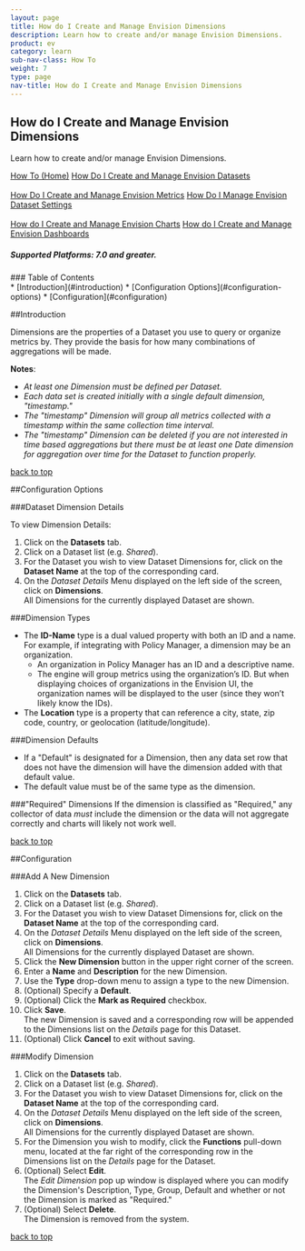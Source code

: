 ```yaml
---
layout: page
title: How do I Create and Manage Envision Dimensions
description: Learn how to create and/or manage Envision Dimensions.
product: ev
category: learn
sub-nav-class: How To
weight:	7
type: page
nav-title: How do I Create and Manage Envision Dimensions
---
```


## How do I Create and Manage Envision Dimensions
Learn how to create and/or manage Envision Dimensions.

<a href="../howto/envision_console_toc.html" class="button secondary">How To (Home)</a> <a href="../howto/howto_create_envision_datasets.html" class="button secondary">How Do I Create and Manage Envision Datasets</a> <br><br> <a href="../howto/howto_create_envision_metrics.html" class="button secondary">How Do I Create and Manage Envision Metrics</a> <a href="../howto/using_envision_dataset_settings.html" class="button secondary">How Do I Manage Envision Dataset Settings</a> <br><br> <a href="../howto/howto_create_envision_charts.html" class="button secondary">How do I Create and Manage Envision Charts</a> <a href="../howto/howto_create_envision_dashboards.html" class="button secondary">How do I Create and Manage Envision Dashboards</a>

<h5 class="stamp">Supported Platforms: 7.0 and greater.</h5>
### Table of Contents
<div id="toc-marker"></div>
* [Introduction](#introduction) 
* [Configuration Options](#configuration-options)
* [Configuration](#configuration)  


##Introduction

Dimensions are the properties of a Dataset you use to query or organize metrics by. They provide the basis for how many combinations of aggregations will be made.

**Notes**:  

* *At least one Dimension must be defined per Dataset.*
* *Each data set is created initially with a single default dimension, "timestamp."*
* *The "timestamp" Dimension will group all metrics collected with a timestamp within the same collection time interval.*
* *The "timestamp" Dimension can be deleted if you are not interested in time based aggregations but there must be at least one Date dimension for aggregation over time for the Dataset to function properly.*

<a href="#top">back to top</a> 

##Configuration Options

###Dataset Dimension Details

To view Dimension Details:

1. Click on the **Datasets** tab.
2. Click on a Dataset list (e.g. *Shared*).  
3. For the Dataset you wish to view Dataset Dimensions for, click on the **Dataset Name** at the top of the corresponding card.  
4. On the *Dataset Details* Menu displayed on the left side of the screen, click on **Dimensions**.  
All Dimensions for the currently displayed Dataset are shown.

###Dimension Types

  * The **ID-Name** type is a dual valued property with both an ID and a name. For example, if integrating with Policy Manager, a dimension may be an organization.  
    * An organization in Policy Manager has an ID and a descriptive name.
    * The engine will group metrics using the organization’s ID. But when displaying choices of organizations in the Envision UI, the organization names will be displayed to the user (since they won’t likely know the IDs).
  * The **Location** type is a property that can reference a city, state, zip code, country, or geolocation (latitude/longitude).

###Dimension Defaults
  * If a "Default" is designated for a Dimension, then any data set row that does not have the dimension will have the dimension added with that default value.
  * The default value must be of the same type as the dimension.

###"Required" Dimensions
If the dimension is classified as "Required," any collector of data *must* include the dimension or the data will not aggregate correctly and charts will likely not work well.

<a href="#top">back to top</a> 

##Configuration

###Add A New Dimension

1. Click on the **Datasets** tab.
2. Click on a Dataset list (e.g. *Shared*).  
3. For the Dataset you wish to view Dataset Dimensions for, click on the **Dataset Name** at the top of the corresponding card.  
4. On the *Dataset Details* Menu displayed on the left side of the screen, click on **Dimensions**.  
All Dimensions for the currently displayed Dataset are shown.
5. Click the **New Dimension** button in the upper right corner of the screen.  
6. Enter a **Name** and  **Description** for the new Dimension.
7. Use the **Type** drop-down menu to assign a type to the new Dimension.
8. (Optional) Specify a **Default**.
9. (Optional) Click the **Mark as Required** checkbox.
10. Click **Save**.  
The new Dimension is saved and a corresponding row will be appended to the Dimensions list on the *Details* page for this Dataset.
11. (Optional) Click **Cancel** to exit without saving. 

###Modify Dimension

1. Click on the **Datasets** tab.
2. Click on a Dataset list (e.g. *Shared*).  
3. For the Dataset you wish to view Dataset Dimensions for, click on the **Dataset Name** at the top of the corresponding card.  
4. On the *Dataset Details* Menu displayed on the left side of the screen, click on **Dimensions**.  
All Dimensions for the currently displayed Dataset are shown.
5. For the Dimension you wish to modify, click the **Functions** pull-down menu, located at the far right of the corresponding row in the Dimensions list on the *Details* page for the Dataset.
6. (Optional) Select **Edit**.  
The *Edit Dimension* pop up window is displayed where you can modify the Dimension's Description, Type, Group, Default and whether or not the Dimension is marked as "Required."
7. (Optional) Select **Delete**.  
The Dimension is removed from the system.

<a href="#top">back to top</a> 